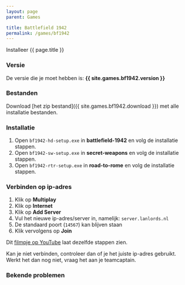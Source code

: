 ```yaml
---
layout: page
parent: Games

title: Battlefield 1942
permalink: /games/bf1942
---
```


Installeer {{ page.title }}

### Versie

De versie die je moet hebben is: **{{ site.games.bf1942.version }}**

### Bestanden

Download [het zip bestand]({{ site.games.bf1942.download }}) met alle installatie bestanden.

### Installatie

1. Open `bf1942-hd-setup.exe`  in **battlefield-1942** en volg de installatie stappen.
2. Open `bf1942-sw-setup.exe`  in **secret-weapons** en volg de installatie stappen.
3. Open `bf1942-rtr-setup.exe` in **road-to-rome** en volg de installatie stappen.

### Verbinden op ip-adres

1. Klik op **Multiplay**
2. Klik op **Internet**
3. Klik op **Add Server**
4. Vul het nieuwe ip-adres/server in, namelijk: `server.lanlords.nl`
5. De standaard poort (`14567`) kan blijven staan
6. Klik vervolgens op **Join**

Dit [filmpje op YouTube](https://www.youtube.com/watch?v=wxmPp82eDhM) laat
dezelfde stappen zien.

Kan je niet verbinden, controleer dan of je het juiste ip-adres gebruikt. Werkt
het dan nog niet, vraag het aan je teamcaptain.

### Bekende problemen
